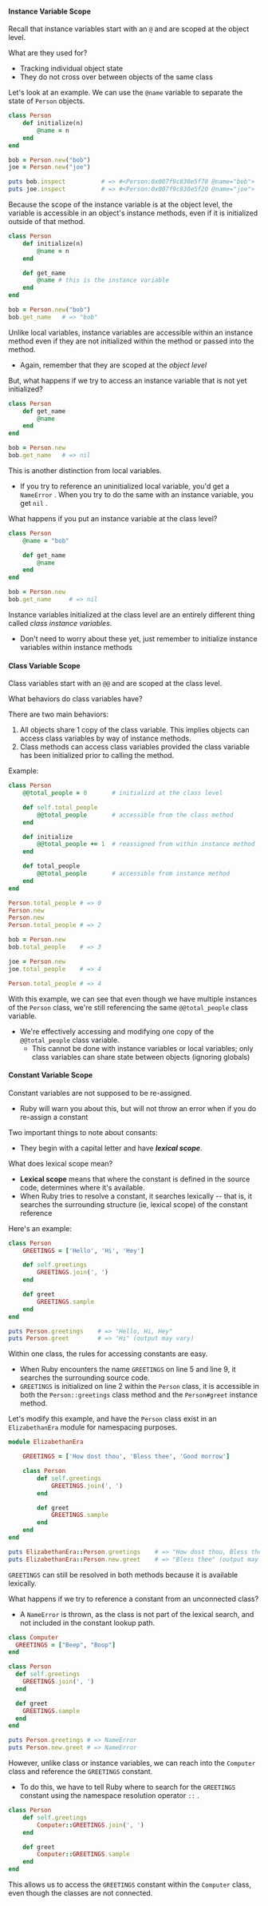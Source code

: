 #### Instance Variable Scope

Recall that instance variables start with an ` @ ` and are scoped at the object level. 

What are they used for?
- Tracking individual object state
- They do not cross over between objects of the same class

Let's look at an example. We can use the ` @name ` variable to separate the state of ` Person ` objects.

```ruby
class Person
	def initialize(n)
		@name = n
	end
end

bob = Person.new("bob")
joe = Person.new("joe")

puts bob.inspect          # => #<Person:0x007f9c830e5f70 @name="bob">
puts joe.inspect          # => #<Person:0x007f9c830e5f20 @name="joe">
```

Because the scope of the instance variable is at the object level, the variable is accessible in an object's instance methods, even if it is initialized outside of that method.

```ruby
class Person
	def initialize(n)
		@name = n
	end

	def get_name
		@name # this is the instance variable
	end
end

bob = Person.new("bob")
bob.get_name   # => "bob"
```

Unlike local variables, instance variables are accessible within an instance method even if they are not initialized within the method or passed into the method.
- Again, remember that they are scoped at the *object level*

But, what happens if we try to access an instance variable that is not yet initialized?

```ruby
class Person
	def get_name
		@name
	end
end

bob = Person.new
bob.get_name   # => nil
```

This is another distinction from local variables.
- If you try to reference an uninitialized local variable, you'd get a ` NameError ` . When you try to do the same with an instance variable, you get ` nil ` .

What happens if you put an instance variable at the class level?

```ruby
class Person
	@name = "bob"

	def get_name
		@name
	end
end

bob = Person.new
bob.get_name     # => nil
```

Instance variables initialized at the class level are an entirely different thing called *class instance variables*. 
- Don't need to worry about these yet, just remember to initialize instance variables within instance methods

#### Class Variable Scope

Class variables start with an ` @@ `  and are scoped at the class level.

What behaviors do class variables have? 

There are two main behaviors:

1. All objects share 1 copy of the class variable. This implies objects can access class variables by way of instance methods.
2. Class methods can access class variables provided the class variable has been initialized prior to calling the method.

Example:

```ruby
class Person
	@@total_people = 0       # initializd at the class level

	def self.total_people
		@@total_people       # accessible from the class method
	end

	def initialize
		@@total_people += 1  # reassigned from within instance method
	end

	def total_people
		@@total_people       # accessible from instance method
	end
end

Person.total_people # => 0
Person.new
Person.new
Person.total_people # => 2

bob = Person.new
bob.total_people    # => 3

joe = Person.new
joe.total_people    # => 4

Person.total_people # => 4
```

With this example, we can see that even though we have multiple instances of the ` Person ` class, we're still referencing the same ` @@total_people ` class variable.
- We're effectively accessing and modifying one copy of the ` @@total_people ` class variable.
	- This cannot be done with instance variables or local variables; only class variables can share state between objects (ignoring globals)

#### Constant Variable Scope

Constant variables are not supposed to be re-assigned.
- Ruby will warn you about this, but will not throw an error when if you do re-assign a constant

Two important things to note about consants:
- They begin with a capital letter and have ***lexical scope***.

What does lexical scope mean?
- **Lexical scope** means that where the constant is defined in the source code, determines where it's available.
- When Ruby tries to resolve a constant, it searches lexically -- that is, it searches the surrounding structure (ie, lexical scope) of the constant reference

Here's an example:

```ruby
class Person
	GREETINGS = ['Hello', 'Hi', 'Hey']

	def self.greetings
		GREETINGS.join(', ')
	end

	def greet
		GREETINGS.sample
	end
end

puts Person.greetings    # => "Hello, Hi, Hey"
puts Person.greet        # => "Hi" (output may vary)
```

Within one class, the rules for accessing constants are easy.
- When Ruby encounters the name ` GREETINGS ` on line 5 and line 9, it searches the surrounding source code.
- ` GREETINGS ` is initialized on line 2 within the ` Person ` class, it is accessible in both the ` Person::greetings ` class method and the ` Person#greet ` instance method.

Let's modify this example, and have the ` Person ` class exist in an ` ElizabethanEra ` module for namespacing purposes.

```ruby
module ElizabethanEra

	GREETINGS = ['How dost thou', 'Bless thee', 'Good morrow']

	class Person
		def self.greetings
			GREETINGS.join(', ')
		end

		def greet
			GREETINGS.sample
		end
	end
end

puts ElizabethanEra::Person.greetings    # => "How dost thou, Bless thee, Good morrow"
puts ElizabethanEra::Person.new.greet    # => "Bless thee" (output may vary)
```

` GREETINGS ` can still be resolved in both methods because it is available lexically.

What happens if we try to reference a constant from an unconnected class?
- A ` NameError ` is thrown, as the class is not part of the lexical search, and not included in the constant lookup path.

```ruby
class Computer
  GREETINGS = ["Beep", "Boop"]
end

class Person
  def self.greetings
    GREETINGS.join(', ')
  end

  def greet
    GREETINGS.sample
  end
end

puts Person.greetings # => NameError
puts Person.new.greet # => NameError
```

However, unlike class or instance variables, we can reach into the ` Computer ` class and reference the ` GREETINGS ` constant.
- To do this, we have to tell Ruby where to search for the ` GREETINGS ` constant using the namespace resolution operator ` :: ` .

```ruby
class Person
	def self.greetings
		Computer::GREETINGS.join(', ')
	end

	def greet
		Computer::GREETINGS.sample
	end
end
```

This allows us to access the ` GREETINGS ` constant within the ` Computer ` class, even though the classes are not connected. 